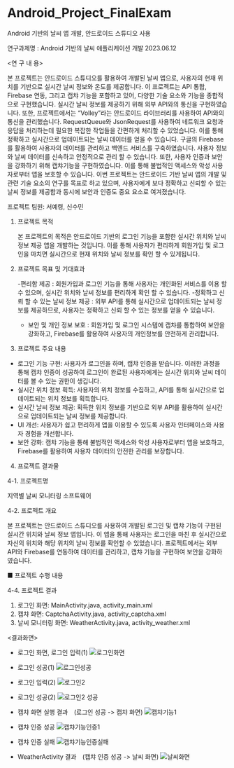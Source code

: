 # Android_Project_FinalExam
Android 기반의 날씨 앱 개발, 안드로이드 스튜디오 사용

연구과제명 : Android 기반의 날씨 애플리케이션 개발
2023.06.12

<연 구 내 용>
  
본 프로젝트는 안드로이드 스튜디오를 활용하여 개발된 날씨 앱으로, 사용자의 현재 위치를 기반으로 실시간 날씨 정보와 온도를 제공합니다. 이 프로젝트는 API 통합, Firebase 연동, 그리고 캡챠 기능을 포함하고 있어, 다양한 기술 요소와 기능을 종합적으로 구현했습니다. 실시간 날씨 정보를 제공하기 위해 외부 API와의 통신을 구현하였습니다. 또한, 프로젝트에서는 “Volley”라는 안드로이드 라이브러리를 사용하여 API와의 통신을 관리했습니다. RequestQueue와 JsonRequest를 사용하여 네트워크 요청과 응답을 처리하는데 필요한 복잡한 작업들을 간편하게 처리할 수 있었습니다. 이를 통해 정확하고 실시간으로 업데이트되는 날씨 데이터를 얻을 수 있습니다. 구글의 Firebase를 활용하여 사용자의 데이터를 관리하고 백엔드 서비스를 구축하였습니다. 사용자 정보와 날씨 데이터를 신속하고 안정적으로 관리 할 수 있습니다. 또한, 사용자 인증과 보안을 강화하기 위해 캡챠기능을 구현하였습니다. 이를 통해 불법적인 액세스와 악성 사용자로부터 앱을 보호할 수 있습니다. 이번 프로젝트는 안드로이드 기반 날씨 앱의 개발 및 관련 기술 요소의 연구를 목표로 하고 있으며, 사용자에게 보다 정확하고 신뢰할 수 있는 날씨 정보를 제공함과 동시에 보안과 인증도 중요 요소로 여겨졌습니다. 

프로젝트 팀원:
서예령, 신수민

1. 프로젝트 목적

	본 프로젝트의 목적은 안드로이드 기반의 로그인 기능을 포함한 실시간 위치와 날씨 정보 제공 앱을 개발하는 것입니다. 이를 통해 사용자가 편리하게 회원가입 및 로그인을 마치면 실시간으로 현재 위치와 날씨 정보를 확인 할 수 있게됩니다.  


2. 프로젝트 목표 및 기대효과

   -편리함 제공 : 회원가입과 로그인 기능을 통해 사용자는 개인화된 서비스를 이용 할 수 있으며, 실시간 위치와 날씨 정보를 편리하게 확인 할 수 있습니다.
   -정확하고 신뢰 할 수 있는 날씨 정보 제공 : 외부 API를 통해 실시간으로 업데이트되는 날씨 정보를 제공하므로, 사용자는 정확하고 신뢰 할 수 있는 정보를 얻을 수 있습니다.
   - 보안 및 개인 정보 보호 : 회원가입 및 로그인 시스템에 캡챠를 통합하여 보안을 강화하고, Firebase를 활용하여 사용자의 개인정보를 안전하게 관리합니다. 
   
3. 프로젝트 주요 내용

- 로그인 기능 구현: 사용자가 로그인을 하며, 캡챠 인증을 받습니다. 이러한 과정을 통해 캡챠 인증이 성공하여 로그인이 완료된 사용자에게는 실시간 위치와 날씨 데이터를 볼 수 있는 권한이 생깁니다.
- 실시간 위치 정보 획득: 사용자의 위치 정보를 수집하고, API를 통해 실시간으로 업데이트되는 위치 정보를 획득합니다. 
- 실시간 날씨 정보 제공: 획득한 위치 정보를 기반으로 외부 API를 활용하여 실시간으로 업데이트되는 날씨 정보를 제공합니다.
- UI 개선: 사용자가 쉽고 편리하게 앱을 이용할 수 있도록 사용자 인터페이스와 사용자 경험을 개선합니다.
- 보안 강화: 캡챠 기능을 통해 불법적인 액세스와 악성 사용자로부터 앱을 보호하고, Firebase를 활용하여 사용자 데이터의 안전한 관리를 보장합니다.
  
4. 프로젝트 결과물

4-1. 프로젝트명   

지역별 날씨 모니터링 소프트웨어

4-2. 프로젝트 개요

본 프로젝트는 안드로이드 스튜디오를 사용하여 개발된 로그인 및 캡챠 기능이 구현된 실시간 위치와 날씨 정보 앱입니다. 이 앱을 통해 사용자는 로그인을 마친 후 실시간으로 자신의 위치와 해당 위치의 날씨 정보를 확인할 수 있었습니다. 프로젝트에서는 외부 API와 Firebase를 연동하여 데이터를 관리하고, 캡챠 기능을 구현하여 보안을 강화하였습니다. 

■ 프로젝트 수행 내용

4-4. 프로젝트 결과

1. 로그인 화면: MainActivity.java, activity_main.xml
2. 캡챠 화면: CaptchaActivity.java, activity_captcha.xml
3. 날씨 모니터링 화면: WeatherActivity.java, activity_weather.xml

<결과화면>
- 로그인 화면, 로그인 입력(1)
  ![로그인화면](https://github.com/StarlightSSM/Android_Project_FinalExam/assets/87637645/8b485578-509f-48c6-b33a-352caec23b15)

- 로그인 성공(1)
  ![로그인성공](https://github.com/StarlightSSM/Android_Project_FinalExam/assets/87637645/8781f169-460a-454e-9d25-cebbf0396abd)

- 로그인 입력(2)
  ![로그인2](https://github.com/StarlightSSM/Android_Project_FinalExam/assets/87637645/cbe5901a-7387-401b-94e7-bddbda04e553)

- 로그인 성공(2)
  ![로그인2 성공](https://github.com/StarlightSSM/Android_Project_FinalExam/assets/87637645/ac28f84f-03a5-4dbe-90c3-750f0303039c)

- 캡챠 화면 실행 결과　(로그인 성공 -> 캡챠 화면)
  ![캡챠기능1](https://github.com/StarlightSSM/Android_Project_FinalExam/assets/87637645/d31c027f-6f52-4cda-b79a-4bfd32ac67f7)

- 캡챠 인증 성공
  ![캡챠기능인증1](https://github.com/StarlightSSM/Android_Project_FinalExam/assets/87637645/2db34346-f2d3-408f-8d2c-747732011923)

- 캡챠 인증 실패
  ![캡챠기능인증실패](https://github.com/StarlightSSM/Android_Project_FinalExam/assets/87637645/32b3e100-3664-4247-bfcb-13117e6497b1)

- WeatherActivity 결과　(캡챠 인증 성공 -> 날씨 화면)
  ![날씨화면](https://github.com/StarlightSSM/Android_Project_FinalExam/assets/87637645/e50946eb-c13e-4964-935c-553c1483d784)
